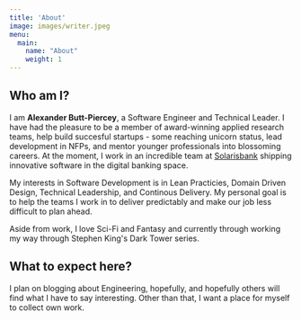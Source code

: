 ```yaml
---
title: 'About'
image: images/writer.jpeg
menu:
  main:
    name: "About"
    weight: 1
---
```


## Who am I?

I am **Alexander Butt-Piercey**, a Software Engineer and Technical Leader. I have had the pleasure to be a member of award-winning applied research teams, help build succesful startups - some reaching unicorn status, lead development in NFPs, and mentor younger professionals into blossoming careers. At the moment, I work in an incredible team at [Solarisbank](https://www.solarisbank.com/) shipping innovative software in the digital banking space.

My interests in Software Development is in Lean Practicies, Domain Driven Design, Technical Leadership, and Continous Delivery. My personal goal is to help the teams I work in to deliver predictably and make our job less difficult to plan ahead.

Aside from work, I love Sci-Fi and Fantasy and currently through working my way through Stephen King's Dark Tower series.

## What to expect here?

I plan on blogging about Engineering, hopefully, and hopefully others will find what I have to say interesting. Other than that, I want a place for myself to collect own work.
